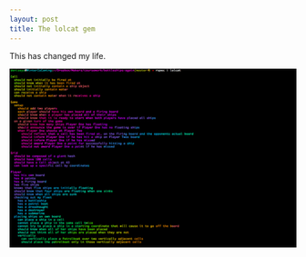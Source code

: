 ```yaml
---
layout: post
title: The lolcat gem
---
```


This has changed my life.

![lolcat_gem](/images/lolcat.png)
